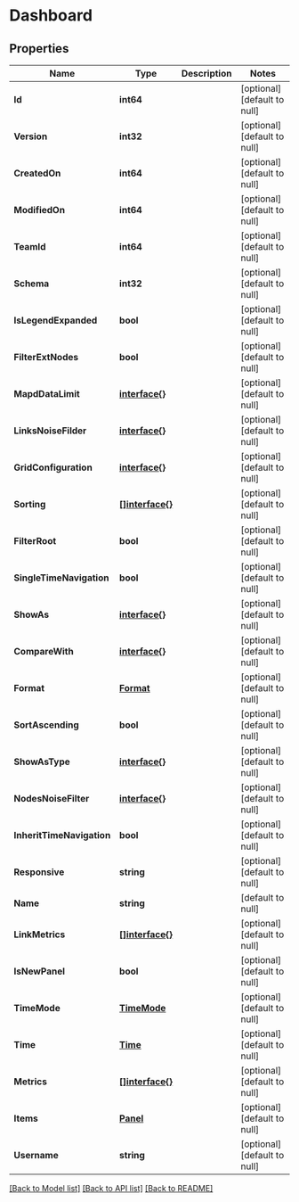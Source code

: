 # Dashboard

## Properties
Name | Type | Description | Notes
------------ | ------------- | ------------- | -------------
**Id** | **int64** |  | [optional] [default to null]
**Version** | **int32** |  | [optional] [default to null]
**CreatedOn** | **int64** |  | [optional] [default to null]
**ModifiedOn** | **int64** |  | [optional] [default to null]
**TeamId** | **int64** |  | [optional] [default to null]
**Schema** | **int32** |  | [optional] [default to null]
**IsLegendExpanded** | **bool** |  | [optional] [default to null]
**FilterExtNodes** | **bool** |  | [optional] [default to null]
**MapdDataLimit** | [**interface{}**](interface{}.md) |  | [optional] [default to null]
**LinksNoiseFilder** | [**interface{}**](interface{}.md) |  | [optional] [default to null]
**GridConfiguration** | [**interface{}**](interface{}.md) |  | [optional] [default to null]
**Sorting** | [**[]interface{}**](interface{}.md) |  | [optional] [default to null]
**FilterRoot** | **bool** |  | [optional] [default to null]
**SingleTimeNavigation** | **bool** |  | [optional] [default to null]
**ShowAs** | [**interface{}**](interface{}.md) |  | [optional] [default to null]
**CompareWith** | [**interface{}**](interface{}.md) |  | [optional] [default to null]
**Format** | [**Format**](Format.md) |  | [optional] [default to null]
**SortAscending** | **bool** |  | [optional] [default to null]
**ShowAsType** | [**interface{}**](interface{}.md) |  | [optional] [default to null]
**NodesNoiseFilter** | [**interface{}**](interface{}.md) |  | [optional] [default to null]
**InheritTimeNavigation** | **bool** |  | [optional] [default to null]
**Responsive** | **string** |  | [optional] [default to null]
**Name** | **string** |  | [default to null]
**LinkMetrics** | [**[]interface{}**](interface{}.md) |  | [optional] [default to null]
**IsNewPanel** | **bool** |  | [optional] [default to null]
**TimeMode** | [**TimeMode**](TimeMode.md) |  | [optional] [default to null]
**Time** | [**Time**](Time.md) |  | [optional] [default to null]
**Metrics** | [**[]interface{}**](interface{}.md) |  | [optional] [default to null]
**Items** | [**Panel**](Panel.md) |  | [optional] [default to null]
**Username** | **string** |  | [optional] [default to null]

[[Back to Model list]](../README.md#documentation-for-models) [[Back to API list]](../README.md#documentation-for-api-endpoints) [[Back to README]](../README.md)


